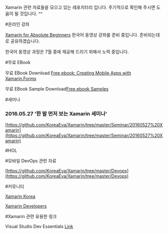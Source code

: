 ﻿Xamarin 관련 자료들을 모으고 있는 레포지터리 입니다. 
주기적으로 확인해 주시면 도움이 될 것입니다. ^^ 

#온라인 강좌

[Xamarin for Absolute Beginners](https://mva.microsoft.com/en-US/training-courses/xamarin-for-absolute-beginners-16182?l=fPHWqptJC_5705846048)
한국어 동영상 강좌를 준비 중입니다. 준비되는데로 공유하겠습니다. 

한국어 동영상 과정은 7월 중에 제공해 드리기 위해서 노력 중입니다. 

#무료 EBook

무료 EBook Download [Free ebook: Creating Mobile Apps with Xamarin.Forms](https://blogs.msdn.microsoft.com/microsoft_press/2016/03/31/free-ebook-creating-mobile-apps-with-xamarin-forms/)

무료 EBook Sample Download[Free ebook Samples](https://github.com/xamarin/xamarin-forms-book-samples)

#세미나
### 2016.05.27 '한 발 먼저 보는 Xamarin 세미나'
[https://github.com/KoreaEva/Xamarin/tree/master/Seminar/20160527%20Xamarin](https://github.com/KoreaEva/Xamarin/tree/master/Seminar/20160527%20Xamarin)

#HOL


#모바일 DevOps 관련 자료

[https://github.com/KoreaEva/Xamarin/tree/master/Devops](https://github.com/KoreaEva/Xamarin/tree/master/Devops)

#커뮤니티

[Xamarin Korea](https://www.facebook.com/groups/818902071467383/)

[Xamarin Developers](https://www.facebook.com/groups/xamarin.developers/)

#Xamarin 관련 유용한 링크

Visual Studio Dev Essentials [Link](https://aka.ms/dev_essential)

